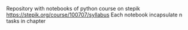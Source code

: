 Repository with notebooks of python course on stepik https://stepik.org/course/100707/syllabus
Each notebook incapsulate n tasks in chapter
